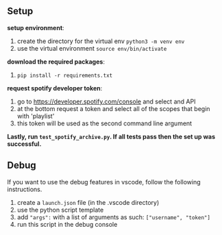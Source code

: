 ## Setup

**setup environment**:

1. create the directory for the virtual env `python3 -m venv env`
2. use the virtual environment `source env/bin/activate`

**download the required packages**:

1. `pip install -r requirements.txt`

**request spotify developer token**:

1. go to https://developer.spotify.com/console and select and API
2. at the bottom request a token and select all of the scopes that begin with 'playlist'
3. this token will be used as the second command line argument

**Lastly, run `test_spotify_archive.py`. If all tests pass then the set up was successful.**

## Debug

If you want to use the debug features in vscode, follow the following instructions.

1. create a `launch.json` file (in the .vscode directory)
2. use the python script template
3. add `"args":` with a list of arguments as such: `["username", "token"]`
4. run this script in the debug console
